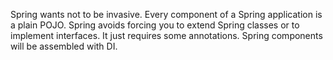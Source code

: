 Spring wants not to be invasive. Every component of a Spring application is a plain POJO.
Spring avoids forcing you to extend Spring classes or to implement interfaces. It just requires some annotations.
Spring components will be assembled with DI.
